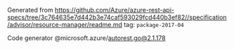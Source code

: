 Generated from https://github.com/Azure/azure-rest-api-specs/tree/3c764635e7d442b3e74caf593029fcd440b3ef82//specification/advisor/resource-manager/readme.md tag: `package-2017-04`

Code generator @microsoft.azure/autorest.go@2.1.178


